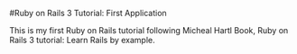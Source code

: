 #Ruby on Rails 3 Tutorial: First Application

This is my first Ruby on Rails tutorial following Micheal Hartl Book, Ruby on Rails 3 tutorial: Learn Rails by example.